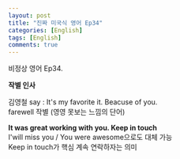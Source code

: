 ```yaml
---
layout: post
title: "진짜 미국식 영어 Ep34"
categories: [English]
tags: [English]
comments: true
---
```


비정상 영어 Ep34.

<b>작별 인사</b>

김영철 say : It's my favorite it. Beacuse of you. <br>
farewell 작별 &#40;영영 못보는 느낌의 단어&#41;

<b>It was great working with you. Keep in touch</b> <br>
I'will miss you / You were awesome으로도 대체 가능<br> 
Keep in touch가 핵심 계속 연락하자는 의미 
